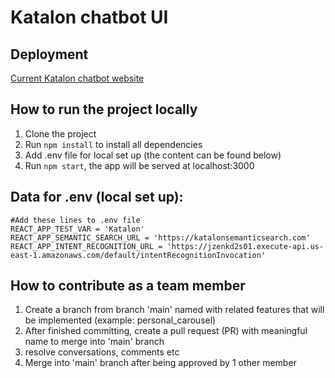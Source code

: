 # Katalon chatbot UI

## Deployment

[Current Katalon chatbot website](https://momoclouq.github.io/katalon-bot-frontend/)

## How to run the project locally

1. Clone the project
2. Run `npm install` to install all dependencies
3. Add .env file for local set up (the content can be found below)
4. Run `npm start`, the app will be served at localhost:3000

## Data for .env (local set up):

```
#Add these lines to .env file
REACT_APP_TEST_VAR = 'Katalon'  
REACT_APP_SEMANTIC_SEARCH_URL = 'https://katalonsemanticsearch.com'  
REACT_APP_INTENT_RECOGNITION_URL = 'https://jzenkd2s01.execute-api.us-east-1.amazonaws.com/default/intentRecognitionInvocation'
```

## How to contribute as a team member

1. Create a branch from branch 'main' named with related features that will be implemented (example: personal_carousel)
2. After finished committing, create a pull request (PR) with meaningful name to merge into 'main' branch
3. resolve conversations, comments etc
4. Merge into 'main' branch after being approved by 1 other member


